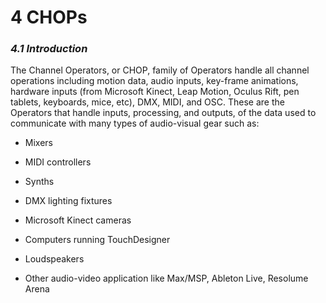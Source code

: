 # 4 CHOPs
### *4.1 Introduction*

The Channel Operators, or CHOP, family of Operators handle all channel operations including motion data, audio inputs, key-frame animations, hardware inputs (from Microsoft Kinect, Leap Motion, Oculus Rift, pen tablets, keyboards, mice, etc), DMX, MIDI, and OSC. These are the Operators that handle inputs, processing, and outputs, of the data used to communicate with many types of audio-visual gear such as:


* Mixers

* MIDI controllers

* Synths

* DMX lighting fixtures

* Microsoft Kinect cameras

* Computers running TouchDesigner

* Loudspeakers

* Other audio-video application like Max/MSP, Ableton Live, Resolume Arena

